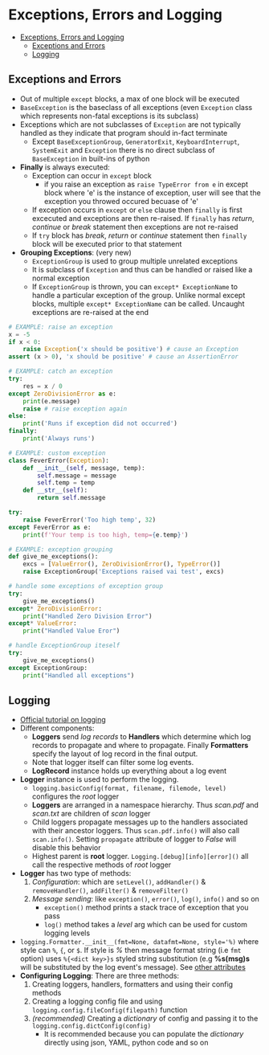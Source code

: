 # Exceptions, Errors and Logging

- [Exceptions, Errors and Logging](#exceptions-errors-and-logging)
  - [Exceptions and Errors](#exceptions-and-errors)
  - [Logging](#logging)

## Exceptions and Errors

- Out of multiple `except` blocks, a max of one block will be executed
- `BaseException` is the baseclass of all exceptions (even `Exception` class which represents non-fatal exceptions is its subclass)
- Exceptions which are not subclasses of `Exception` are not typically handled as they indicate that program should in-fact terminate
  - Except `BaseExceptionGroup`, `GeneratorExit`, `KeyboardInterrupt`, `SystemExit` and `Exception` there is no direct subclass of `BaseException` in built-ins of python
- **Finally** is always executed:
  - Exception can occur in `except` block
    - if you raise an exception as `raise TypeError from e` in except block where 'e' is the instance of exception, user will see that the exception you throwed occured becuase of 'e'
  - If exception occurs in `except` or `else` clause then `finally` is first excecuted and exceptions are then re-raised. If `finally` has *return*, *continue* or *break* statement then exceptions are not re-raised
  - If `try` block has *break*, *return* or *continue* statement then `finally` block will be executed prior to that statement
- **Grouping Exceptions**: (very new)
  - `ExceptionGroup` is used to group multiple unrelated exceptions
  - It is subclass of `Exception` and thus can be handled or raised like a normal exception
  - If `ExceptionGroup` is thrown, you can `except* ExceptionName` to handle a particular exception of the group. Unlike normal except blocks, multiple `except* ExceptionName` can be called. Uncaught exceptions are re-raised at the end

```python
# EXAMPLE: raise an exception
x = -5
if x < 0:
    raise Exception('x should be positive') # cause an Exception 
assert (x > 0), 'x should be positive' # cause an AssertionError

# EXAMPLE: catch an exception
try:
    res = x / 0
except ZeroDivisionError as e:
    print(e.message)
    raise # raise exception again
else:
    print('Runs if exception did not occurred')
finally:
    print('Always runs')

# EXAMPLE: custom exception
class FeverError(Exception):
    def __init__(self, message, temp):
        self.message = message
        self.temp = temp
    def __str__(self):
        return self.message

try:
    raise FeverError('Too high temp', 32)
except FeverError as e:
    print(f'Your temp is too high, temp={e.temp}')

# EXAMPLE: exception grouping
def give_me_exceptions():
    excs = [ValueError(), ZeroDivisionError(), TypeError()]
    raise ExceptionGroup('Exceptions raised vai test', excs)

# handle some exceptions of exception group
try:
    give_me_exceptions()
except* ZeroDivisionError:
    print("Handled Zero Division Error")
except* ValueError:
    print("Handled Value Eror")

# handle ExceptionGroup iteself
try:
    give_me_exceptions()
except ExceptionGroup:
    print("Handled all exceptions")
```

## Logging

- [Official tutorial on logging](https://docs.python.org/3/howto/logging.html)
- Different components:
  - **Loggers** send *log records* to **Handlers** which determine which log records to propagate and where to propagate. Finally **Formatters** specify the layout of log record in the final output.
  - Note that logger itself can filter some log events.
  - **LogRecord** instance holds up everything about a log event
- **Logger** instance is used to perform the logging.
  - `logging.basicConfig(format, filename, filemode, level)` configures the *root* logger
  - **Loggers** are arranged in a namespace hierarchy. Thus *scan.pdf* and *scan.txt* are children of *scan* logger
  - Child loggers propagate messages up to the handlers associated with their ancestor loggers. Thus `scan.pdf.info()` will also call `scan.info()`. Setting `propagate` attribute of logger to *False* will disable this behavior
  - Highest parent is **root** logger. `Logging.[debug][info][error]()` all call the respective methods of *root* logger
- **Logger** has two type of methods:
  1. *Configuration*: which are `setLevel()`, `addHandler()` & `removeHandler()`, `addFilter()` & `removeFilter()`
  2. *Message sending*: like `exception()`, `error()`, `log()`, `info()` and so on
     - `exception()` method prints a stack trace of exception that you pass
     - `log()` method takes a *level* arg which can be used for custom logging levels
- `logging.Formatter.__init__(fmt=None, datafmt=None, style='%)` where style can `%`, `{`, or `$`. If style is *%* then message format string (i.e `fmt` option) uses `%{<dict key>}s` styled string substitution (e.g **%s(msg)s** will be substituted by the log event's message). See [other attributes](https://docs.python.org/3/library/logging.html#logrecord-attributes)
- **Configuring Logging**: There are three methods:
  1. Creating loggers, handlers, formatters and using their config methods
  2. Creating a logging config file and using `logging.config.fileConfig(filepath)` function
  3. *(recommended)* Creating a *dictionary* of config and passing it to the `logging.config.dictConfig(config)`
     - It is recommended because you can populate the *dictionary* directly using json, YAML, python code and so on
